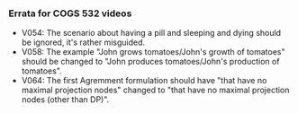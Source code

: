 ### Errata for COGS 532 videos

* V054: The scenario about having a pill and sleeping and dying should be ignored, it's rather misguided.
* V058: The example "John grows tomatoes/John's growth of tomatoes" should be changed to "John produces tomatoes/John's production of tomatoes".
* V064: The first Agremment formulation should have "that have no maximal projection nodes" changed to "that have no maximal projection nodes (other than DP)".

